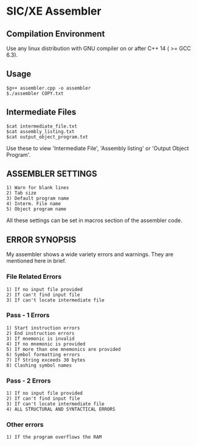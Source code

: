 # SIC/XE Assembler

## Compilation Environment
Use any linux distribution with GNU compiler on or after C++ 14 ( >= GCC 6.3).  

## Usage
    $g++ assembler.cpp -o assembler  
    $./assembler COPY.txt  

## Intermediate Files
    $cat intermediate_file.txt  
    $cat assembly_listing.txt  
    $cat output_object_program.txt  
Use these to view 'Intermediate File', 'Assembly listing' or 'Output Object Program'.  

## ASSEMBLER SETTINGS
    1) Warn for blank lines
    2) Tab size
    3) Default program name
    4) Interm. File name
    5) Object program name
All these settings can be set in macros section of the assembler code.

## ERROR SYNOPSIS
My assembler shows a wide variety errors and warnings. They are mentioned here in brief.

### File Related Errors
    1) If no input file provided
    2) If can't find input file
    3) If can't locate intermediate file

### Pass - 1 Errors
    1) Start instruction errors
    2) End instruction errors
    3) If mnemonic is invalid
    4) If no mnemonic is provided
    5) If more than one mnemonics are provided
    6) Symbol formatting errors
    7) If String exceeds 30 bytes
    8) Clashing symbol names

### Pass - 2 Errors
    1) If no input file provided
    2) If can't find input file
    3) If can't locate intermediate file
    4) ALL STRUCTURAL AND SYNTACTICAL ERRORS

### Other errors
    1) If the program overflows the RAM
